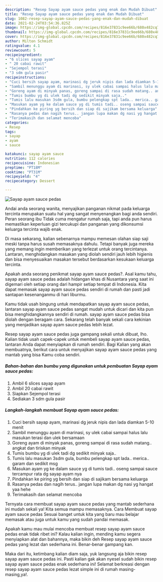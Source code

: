 ```yaml
---
description: "Resep Sayap ayam sauce pedas yang enak dan Mudah Dibuat"
title: "Resep Sayap ayam sauce pedas yang enak dan Mudah Dibuat"
slug: 1082-resep-sayap-ayam-sauce-pedas-yang-enak-dan-mudah-dibuat
date: 2021-02-24T03:54:36.825Z
image: https://img-global.cpcdn.com/recipes/816e37831c9ee66b/680x482cq70/sayap-ayam-sauce-pedas-foto-resep-utama.jpg
thumbnail: https://img-global.cpcdn.com/recipes/816e37831c9ee66b/680x482cq70/sayap-ayam-sauce-pedas-foto-resep-utama.jpg
cover: https://img-global.cpcdn.com/recipes/816e37831c9ee66b/680x482cq70/sayap-ayam-sauce-pedas-foto-resep-utama.jpg
author: Milton Schmidt
ratingvalue: 4.1
reviewcount: 5
recipeingredient:
- "6 slices sayap ayam"
- " 20 cabai rawit"
- "Sejempol terasi"
- "3 sdm gula pasir"
recipeinstructions:
- "Cuci bersih sayap ayam, marinasi dg jeruk nipis dan lada diamkan 5-10 menit"
- "Sambil menunggu ayam di marinasi, sy ulek cabai sampai halus lalu masukan terasi dan ulek bersamaan"
- "Goreng ayam di minyak panas, goreng sampai di rasa sudah matang.. angkat dan tiriskan minyak"
- "Tumis bumbu yg di ulek tadi dg sedikit minyak saja.."
- "Tumis lalu masukan 3sdm gula, bumbu pelengkap spt lada.. merica.. garam dan sedikit msg"
- "Masukan ayam yg ke dalam sauce yg di tumis tadi.. oseng sampai sauce tercampur rata dg sayap ayam nya"
- "Pindahkan ke piring yg bersih dan siap di sajikam bersama keluarga"
- "Rasanya pedas dan nagih terus.. jangan lupa makan dg nasi yg hangat yaa hehe"
- "Terimakasih dan selamat mencoba"
categories:
- Resep
tags:
- sayap
- ayam
- sauce

katakunci: sayap ayam sauce 
nutrition: 112 calories
recipecuisine: Indonesian
preptime: "PT18M"
cooktime: "PT31M"
recipeyield: "4"
recipecategory: Dessert

---
```



![Sayap ayam sauce pedas](https://img-global.cpcdn.com/recipes/816e37831c9ee66b/680x482cq70/sayap-ayam-sauce-pedas-foto-resep-utama.jpg)

Andai anda seorang wanita, menyajikan panganan nikmat pada keluarga tercinta merupakan suatu hal yang sangat menyenangkan bagi anda sendiri. Peran seorang ibu Tidak cuma mengatur rumah saja, tapi anda pun harus memastikan keperluan gizi tercukupi dan panganan yang dikonsumsi keluarga tercinta wajib enak.

Di masa  sekarang, kalian sebenarnya mampu memesan olahan siap saji meski tanpa harus susah memasaknya dahulu. Tetapi banyak juga mereka yang memang ingin memberikan yang terlezat untuk orang tercintanya. Lantaran, menghidangkan masakan yang diolah sendiri jauh lebih higienis dan bisa menyesuaikan masakan tersebut berdasarkan kesukaan keluarga tercinta. 



Apakah anda seorang penikmat sayap ayam sauce pedas?. Asal kamu tahu, sayap ayam sauce pedas adalah hidangan khas di Nusantara yang saat ini digemari oleh setiap orang dari hampir setiap tempat di Indonesia. Kita dapat memasak sayap ayam sauce pedas sendiri di rumah dan pasti jadi santapan kesenanganmu di hari liburmu.

Kamu tidak usah bingung untuk mendapatkan sayap ayam sauce pedas, lantaran sayap ayam sauce pedas sangat mudah untuk dicari dan kita pun bisa menghidangkannya sendiri di rumah. sayap ayam sauce pedas bisa diolah dengan beragam cara. Sekarang telah banyak sekali cara kekinian yang menjadikan sayap ayam sauce pedas lebih lezat.

Resep sayap ayam sauce pedas juga gampang sekali untuk dibuat, lho. Kalian tidak usah capek-capek untuk membeli sayap ayam sauce pedas, lantaran Anda dapat menyiapkan di rumah sendiri. Bagi Kalian yang akan membuatnya, berikut cara untuk menyajikan sayap ayam sauce pedas yang mantab yang bisa Kamu coba sendiri.

<!--inarticleads1-->

##### Bahan-bahan dan bumbu yang digunakan untuk pembuatan Sayap ayam sauce pedas:

1. Ambil 6 slices sayap ayam
1. Ambil  20 cabai rawit
1. Siapkan Sejempol terasi
1. Sediakan 3 sdm gula pasir




<!--inarticleads2-->

##### Langkah-langkah membuat Sayap ayam sauce pedas:

1. Cuci bersih sayap ayam, marinasi dg jeruk nipis dan lada diamkan 5-10 menit
1. Sambil menunggu ayam di marinasi, sy ulek cabai sampai halus lalu masukan terasi dan ulek bersamaan
1. Goreng ayam di minyak panas, goreng sampai di rasa sudah matang.. angkat dan tiriskan minyak
1. Tumis bumbu yg di ulek tadi dg sedikit minyak saja..
1. Tumis lalu masukan 3sdm gula, bumbu pelengkap spt lada.. merica.. garam dan sedikit msg
1. Masukan ayam yg ke dalam sauce yg di tumis tadi.. oseng sampai sauce tercampur rata dg sayap ayam nya
1. Pindahkan ke piring yg bersih dan siap di sajikam bersama keluarga
1. Rasanya pedas dan nagih terus.. jangan lupa makan dg nasi yg hangat yaa hehe
1. Terimakasih dan selamat mencoba




Ternyata cara membuat sayap ayam sauce pedas yang mantab sederhana ini mudah sekali ya! Kita semua mampu memasaknya. Cara Membuat sayap ayam sauce pedas Sesuai banget untuk kita yang baru mau belajar memasak atau juga untuk kamu yang sudah pandai memasak.

Apakah kamu mau mulai mencoba membuat resep sayap ayam sauce pedas enak tidak ribet ini? Kalau kalian ingin, mending kamu segera menyiapkan alat dan bahannya, maka bikin deh Resep sayap ayam sauce pedas yang lezat dan sederhana ini. Benar-benar gampang kan. 

Maka dari itu, ketimbang kalian diam saja, yuk langsung aja bikin resep sayap ayam sauce pedas ini. Pasti kalian gak akan nyesel sudah bikin resep sayap ayam sauce pedas enak sederhana ini! Selamat berkreasi dengan resep sayap ayam sauce pedas lezat simple ini di rumah masing-masing,ya!.

